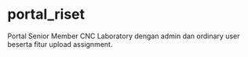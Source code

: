 # portal_riset
Portal Senior Member CNC Laboratory dengan admin dan ordinary user beserta fitur upload assignment.
